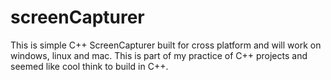 # screenCapturer
This is simple C++ ScreenCapturer built for cross platform and will work on windows, linux and mac. This is part of my practice of C++ projects and seemed like cool think to build in C++.
